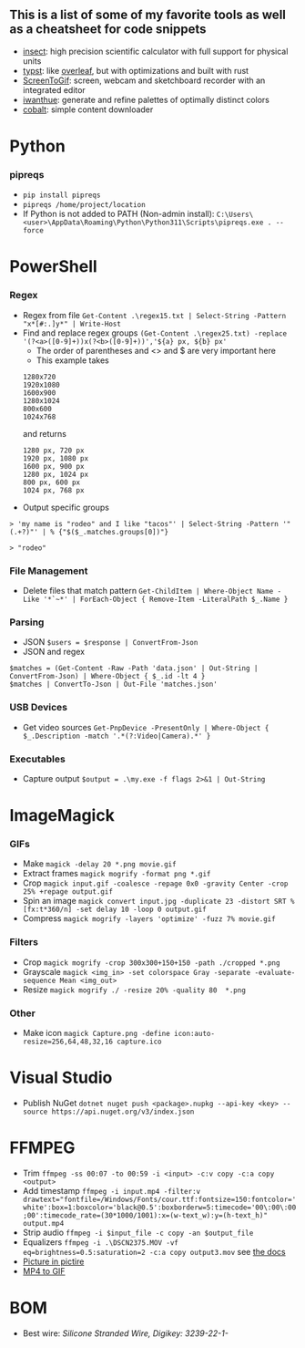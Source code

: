 ## This is a list of some of my favorite tools as well as a cheatsheet for code snippets
- [insect](https://insect.sh/): high precision scientific calculator with full support for physical units
- [typst](https://typst.app/): like [overleaf](https://overleaf.com/), but with optimizations and built with rust
- [ScreenToGif](https://www.screentogif.com/): screen, webcam and sketchboard recorder with an integrated editor
- [iwanthue](https://medialab.github.io/iwanthue/): generate and refine palettes of optimally distinct colors
- [cobalt](https://co.wukko.me/): simple content downloader

# Python
### pipreqs
- `pip install pipreqs`
- `pipreqs /home/project/location`
- If Python is not added to PATH (Non-admin install): `C:\Users\<user>\AppData\Roaming\Python\Python311\Scripts\pipreqs.exe . --force`

# PowerShell
### Regex
- Regex from file `Get-Content .\regex15.txt | Select-String -Pattern "x*[#:.]y*" | Write-Host`
- Find and replace regex groups `(Get-Content .\regex25.txt) -replace '(?<a>([0-9]+))x(?<b>([0-9]+))','${a} px, ${b} px'`
  - The order of parentheses and <> and $ are very important here
  - This example takes
  ```
  1280x720
  1920x1080
  1600x900
  1280x1024
  800x600
  1024x768
  ```
  and returns
  ```
  1280 px, 720 px
  1920 px, 1080 px
  1600 px, 900 px
  1280 px, 1024 px
  800 px, 600 px
  1024 px, 768 px
  ```
- Output specific groups
```
> 'my name is "rodeo" and I like "tacos"' | Select-String -Pattern '"(.+?)"' | % {"$($_.matches.groups[0])"}

> "rodeo"
```
### File Management
- Delete files that match pattern ``Get-ChildItem | Where-Object Name -Like '*`~*' | ForEach-Object { Remove-Item -LiteralPath $_.Name }``

### Parsing
- JSON `$users = $response | ConvertFrom-Json`
- JSON and regex
```
$matches = (Get-Content -Raw -Path 'data.json' | Out-String | ConvertFrom-Json) | Where-Object { $_.id -lt 4 }
$matches | ConvertTo-Json | Out-File 'matches.json'
```

### USB Devices
- Get video sources `Get-PnpDevice -PresentOnly | Where-Object { $_.Description -match '.*(?:Video|Camera).*' }`

### Executables
- Capture output `$output = .\my.exe -f flags 2>&1 | Out-String`

# ImageMagick
### GIFs
- Make `magick -delay 20 *.png movie.gif`
- Extract frames `magick mogrify -format png *.gif`
- Crop `magick input.gif -coalesce -repage 0x0 -gravity Center -crop 25% +repage output.gif`
- Spin an image `magick convert input.jpg -duplicate 23 -distort SRT %[fx:t*360/n] -set delay 10 -loop 0 output.gif`
- Compress `magick mogrify -layers 'optimize' -fuzz 7% movie.gif`
### Filters
- Crop `magick mogrify -crop 300x300+150+150 -path ./cropped *.png`
- Grayscale `magick <img_in> -set colorspace Gray -separate -evaluate-sequence Mean <img_out>`
- Resize `magick mogrify ./ -resize 20% -quality 80  *.png`
### Other
- Make icon `magick Capture.png -define icon:auto-resize=256,64,48,32,16 capture.ico`

# Visual Studio
- Publish NuGet `dotnet nuget push <package>.nupkg --api-key <key> --source https://api.nuget.org/v3/index.json`

# FFMPEG
- Trim `ffmpeg -ss 00:07 -to 00:59 -i <input> -c:v copy -c:a copy <output>`
- Add timestamp `ffmpeg -i input.mp4 -filter:v drawtext="fontfile=/Windows/Fonts/cour.ttf:fontsize=150:fontcolor='white':box=1:boxcolor='black@0.5':boxborderw=5:timecode='00\:00\:00;00':timecode_rate=(30*1000/1001):x=(w-text_w):y=(h-text_h)" output.mp4`
- Strip audio `ffmpeg -i $input_file -c copy -an $output_file`
- Equalizers `ffmpeg -i .\DSCN2375.MOV -vf eq=brightness=0.5:saturation=2 -c:a copy output3.mov` see [the docs](https://ffmpeg.org/ffmpeg-filters.html#eq)
- [Picture in pictire](https://www.oodlestechnologies.com/blogs/PICTURE-IN-PICTURE-effect-using-FFMPEG/)
- [MP4 to GIF](https://superuser.com/questions/556029/how-do-i-convert-a-video-to-gif-using-ffmpeg-with-reasonable-quality)

# BOM
- Best wire: *Silicone Stranded Wire, Digikey: 3239-22-1-*
